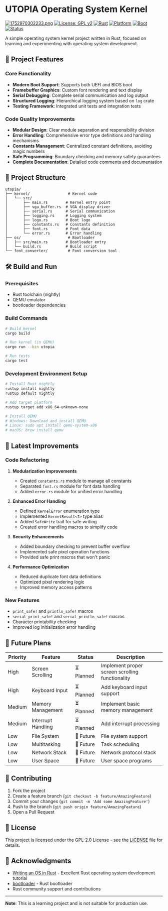 # UTOPIA Operating System Kernel
[![1752970302233.png](https://i.postimg.cc/Vv79JnMS/1752970302233.png)](https://postimg.cc/8f6f3FZD)
[![License: GPL v2](https://img.shields.io/badge/License-GPL%20v2-blue.svg)](https://www.gnu.org/licenses/old-licenses/gpl-2.0.en.html)
[![Rust](https://img.shields.io/badge/rust-nightly-orange.svg)](https://www.rust-lang.org/)
[![Platform](https://img.shields.io/badge/platform-x86__64-lightgrey.svg)](https://en.wikipedia.org/wiki/X86-64)
[![Boot](https://img.shields.io/badge/boot-UEFI%2FBIOS-green.svg)](https://en.wikipedia.org/wiki/Unified_Extensible_Firmware_Interface)
[![Status](https://img.shields.io/badge/status-in%20development-yellow.svg)](https://github.com/)

A simple operating system kernel project written in Rust, focused on learning and experimenting with operating system development.

## 🚀 Project Features

### Core Functionality
- **Modern Boot Support**: Supports both UEFI and BIOS boot
- **Framebuffer Graphics**: Custom font rendering and text display
- **Serial Debugging**: Complete serial communication and log output
- **Structured Logging**: Hierarchical logging system based on `log` crate
- **Testing Framework**: Integrated unit tests and integration tests

### Code Quality Improvements
- **Modular Design**: Clear module separation and responsibility division
- **Error Handling**: Comprehensive error type definitions and handling mechanisms
- **Constants Management**: Centralized constant definitions, avoiding magic numbers
- **Safe Programming**: Boundary checking and memory safety guarantees
- **Complete Documentation**: Detailed code comments and documentation

## 📁 Project Structure

```
utopia/
├── kernel/                 # Kernel code
│   └── src/
│       ├── main.rs        # Kernel entry point
│       ├── vga_buffer.rs  # VGA display driver
│       ├── serial.rs      # Serial communication
│       ├── logging.rs     # Logging system
│       ├── logo.rs        # Boot logo
│       ├── constants.rs   # Constants definition
│       ├── font.rs        # Font data
│       └── error.rs       # Error handling
├── os/                     # Bootloader
│   ├── src/main.rs        # Bootloader entry
│   └── build.rs           # Build script
└── font_converter/         # Font conversion tool
```

## 🛠️ Build and Run

### Prerequisites
- Rust toolchain (nightly)
- QEMU emulator
- bootloader dependencies

### Build Commands
```bash
# Build kernel
cargo build

# Run kernel (in QEMU)
cargo run --bin utopia

# Run tests
cargo test
```

### Development Environment Setup
```bash
# Install Rust nightly
rustup install nightly
rustup default nightly

# Add target platform
rustup target add x86_64-unknown-none

# Install QEMU
# Windows: Download and install QEMU
# Linux: sudo apt install qemu-system-x86
# macOS: brew install qemu
```

## 🔧 Latest Improvements

### Code Refactoring
1. **Modularization Improvements**
   - Created `constants.rs` module to manage all constants
   - Separated `font.rs` module for font data handling
   - Added `error.rs` module for unified error handling

2. **Enhanced Error Handling**
   - Defined `KernelError` enumeration type
   - Implemented `KernelResult<T>` type alias
   - Added `SafeWrite` trait for safe writing
   - Created error handling macros to simplify code

3. **Security Enhancements**
   - Added boundary checking to prevent buffer overflow
   - Implemented safe pixel operation functions
   - Provided safe print macros that won't panic

4. **Performance Optimization**
   - Reduced duplicate font data definitions
   - Optimized pixel rendering logic
   - Improved memory access patterns

### New Features
- `print_safe!` and `println_safe!` macros
- `serial_print_safe!` and `serial_println_safe!` macros
- Character printability checking
- Improved log initialization error handling

## 🎯 Future Plans

| Priority | Feature | Status | Description |
|----------|---------|--------|--------------|
| High | Screen Scrolling | ⏳ Planned | Implement proper screen scrolling functionality |
| High | Keyboard Input | ⏳ Planned | Add keyboard input support |
| Medium | Memory Management | ⏳ Planned | Implement basic memory management |
| Medium | Interrupt Handling | ⏳ Planned | Add interrupt processing |
| Low | File System | 🔮 Future | File system support |
| Low | Multitasking | 🔮 Future | Task scheduling |
| Low | Network Stack | 🔮 Future | Network protocol stack |
| Low | User Space | 🔮 Future | User space programs |

## 🤝 Contributing

1. Fork the project
2. Create a feature branch (`git checkout -b feature/AmazingFeature`)
3. Commit your changes (`git commit -m 'Add some AmazingFeature'`)
4. Push to the branch (`git push origin feature/AmazingFeature`)
5. Open a Pull Request

## 📄 License

This project is licensed under the GPL-2.0 License - see the [LICENSE](LICENSE) file for details.

## 🙏 Acknowledgments

- [Writing an OS in Rust](https://os.phil-opp.com/) - Excellent Rust operating system development tutorial
- [bootloader](https://github.com/rust-osdev/bootloader) - Rust bootloader
- Rust community support and contributions

---

**Note**: This is a learning project and is not suitable for production use.
